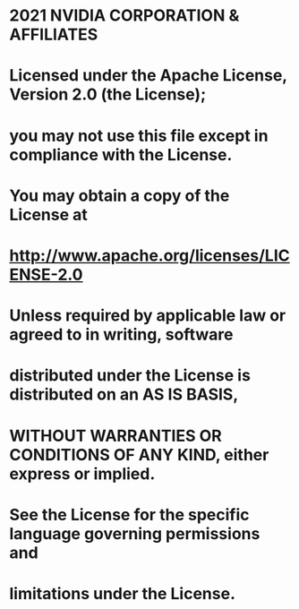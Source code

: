 #   2021 NVIDIA CORPORATION & AFFILIATES

#   Licensed under the Apache License, Version 2.0 (the License);
#   you may not use this file except in compliance with the License.
#   You may obtain a copy of the License at
# 
#       http://www.apache.org/licenses/LICENSE-2.0
# 
#   Unless required by applicable law or agreed to in writing, software
#   distributed under the License is distributed on an AS IS BASIS,
#   WITHOUT WARRANTIES OR CONDITIONS OF ANY KIND, either express or implied.
#   See the License for the specific language governing permissions and
#   limitations under the License.

